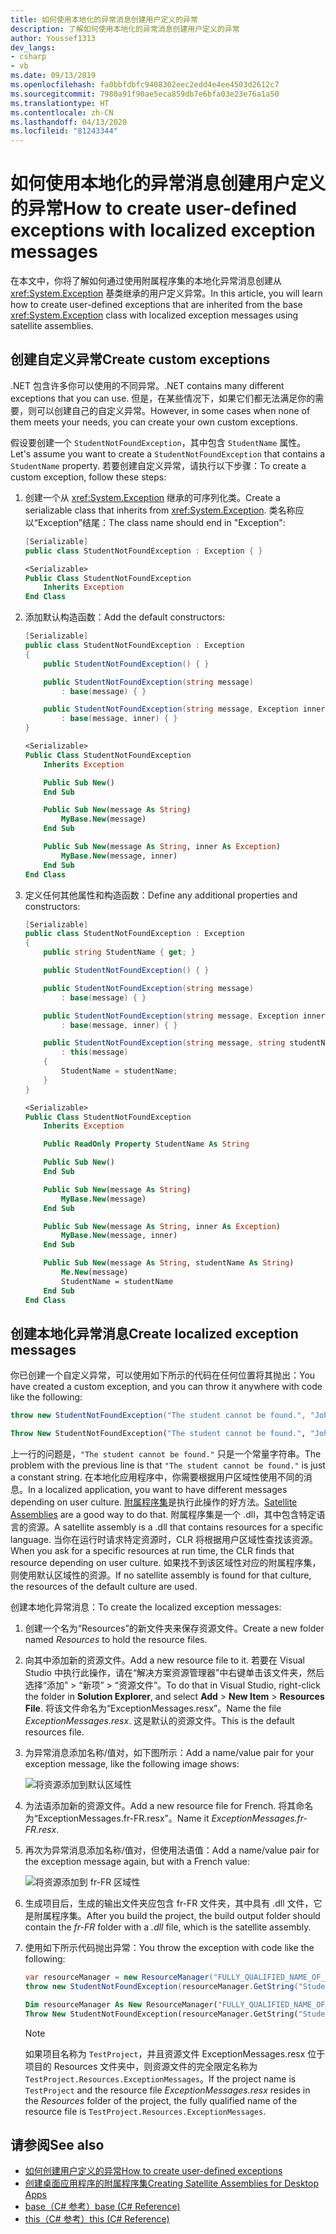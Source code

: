 ```yaml
---
title: 如何使用本地化的异常消息创建用户定义的异常
description: 了解如何使用本地化的异常消息创建用户定义的异常
author: Youssef1313
dev_langs:
- csharp
- vb
ms.date: 09/13/2019
ms.openlocfilehash: fa0bbfdbfc9408302eec2edd4e4ee4503d2612c7
ms.sourcegitcommit: 7980a91f90ae5eca859db7e6bfa03e23e76a1a50
ms.translationtype: HT
ms.contentlocale: zh-CN
ms.lasthandoff: 04/13/2020
ms.locfileid: "81243344"
---
```

# <a name="how-to-create-user-defined-exceptions-with-localized-exception-messages"></a><span data-ttu-id="77350-103">如何使用本地化的异常消息创建用户定义的异常</span><span class="sxs-lookup"><span data-stu-id="77350-103">How to create user-defined exceptions with localized exception messages</span></span>

<span data-ttu-id="77350-104">在本文中，你将了解如何通过使用附属程序集的本地化异常消息创建从 <xref:System.Exception> 基类继承的用户定义异常。</span><span class="sxs-lookup"><span data-stu-id="77350-104">In this article, you will learn how to create user-defined exceptions that are inherited from the base <xref:System.Exception> class with localized exception messages using satellite assemblies.</span></span>

## <a name="create-custom-exceptions"></a><span data-ttu-id="77350-105">创建自定义异常</span><span class="sxs-lookup"><span data-stu-id="77350-105">Create custom exceptions</span></span>

<span data-ttu-id="77350-106">.NET 包含许多你可以使用的不同异常。</span><span class="sxs-lookup"><span data-stu-id="77350-106">.NET contains many different exceptions that you can use.</span></span> <span data-ttu-id="77350-107">但是，在某些情况下，如果它们都无法满足你的需要，则可以创建自己的自定义异常。</span><span class="sxs-lookup"><span data-stu-id="77350-107">However, in some cases when none of them meets your needs, you can create your own custom exceptions.</span></span>

<span data-ttu-id="77350-108">假设要创建一个 `StudentNotFoundException`，其中包含 `StudentName` 属性。</span><span class="sxs-lookup"><span data-stu-id="77350-108">Let's assume you want to create a `StudentNotFoundException` that contains a `StudentName` property.</span></span>
<span data-ttu-id="77350-109">若要创建自定义异常，请执行以下步骤：</span><span class="sxs-lookup"><span data-stu-id="77350-109">To create a custom exception, follow these steps:</span></span>

1. <span data-ttu-id="77350-110">创建一个从 <xref:System.Exception> 继承的可序列化类。</span><span class="sxs-lookup"><span data-stu-id="77350-110">Create a serializable class that inherits from <xref:System.Exception>.</span></span> <span data-ttu-id="77350-111">类名称应以“Exception”结尾：</span><span class="sxs-lookup"><span data-stu-id="77350-111">The class name should end in "Exception":</span></span>

    ```csharp
    [Serializable]
    public class StudentNotFoundException : Exception { }
    ```

    ```vb
    <Serializable>
    Public Class StudentNotFoundException
        Inherits Exception
    End Class
    ```

1. <span data-ttu-id="77350-112">添加默认构造函数：</span><span class="sxs-lookup"><span data-stu-id="77350-112">Add the default constructors:</span></span>

    ```csharp
    [Serializable]
    public class StudentNotFoundException : Exception
    {
        public StudentNotFoundException() { }

        public StudentNotFoundException(string message)
            : base(message) { }

        public StudentNotFoundException(string message, Exception inner)
            : base(message, inner) { }
    }
    ```

    ```vb
    <Serializable>
    Public Class StudentNotFoundException
        Inherits Exception

        Public Sub New()
        End Sub

        Public Sub New(message As String)
            MyBase.New(message)
        End Sub

        Public Sub New(message As String, inner As Exception)
            MyBase.New(message, inner)
        End Sub
    End Class
    ```

1. <span data-ttu-id="77350-113">定义任何其他属性和构造函数：</span><span class="sxs-lookup"><span data-stu-id="77350-113">Define any additional properties and constructors:</span></span>

    ```csharp
    [Serializable]
    public class StudentNotFoundException : Exception
    {
        public string StudentName { get; }

        public StudentNotFoundException() { }

        public StudentNotFoundException(string message)
            : base(message) { }

        public StudentNotFoundException(string message, Exception inner)
            : base(message, inner) { }

        public StudentNotFoundException(string message, string studentName)
            : this(message)
        {
            StudentName = studentName;
        }
    }
    ```

    ```vb
    <Serializable>
    Public Class StudentNotFoundException
        Inherits Exception

        Public ReadOnly Property StudentName As String

        Public Sub New()
        End Sub

        Public Sub New(message As String)
            MyBase.New(message)
        End Sub

        Public Sub New(message As String, inner As Exception)
            MyBase.New(message, inner)
        End Sub

        Public Sub New(message As String, studentName As String)
            Me.New(message)
            StudentName = studentName
        End Sub
    End Class
    ```

## <a name="create-localized-exception-messages"></a><span data-ttu-id="77350-114">创建本地化异常消息</span><span class="sxs-lookup"><span data-stu-id="77350-114">Create localized exception messages</span></span>

<span data-ttu-id="77350-115">你已创建一个自定义异常，可以使用如下所示的代码在任何位置将其抛出：</span><span class="sxs-lookup"><span data-stu-id="77350-115">You have created a custom exception, and you can throw it anywhere with code like the following:</span></span>

```csharp
throw new StudentNotFoundException("The student cannot be found.", "John");
```

```vb
Throw New StudentNotFoundException("The student cannot be found.", "John")
```

<span data-ttu-id="77350-116">上一行的问题是，`"The student cannot be found."` 只是一个常量字符串。</span><span class="sxs-lookup"><span data-stu-id="77350-116">The problem with the previous line is that `"The student cannot be found."` is just a constant string.</span></span> <span data-ttu-id="77350-117">在本地化应用程序中，你需要根据用户区域性使用不同的消息。</span><span class="sxs-lookup"><span data-stu-id="77350-117">In a localized application, you want to have different messages depending on user culture.</span></span>
<span data-ttu-id="77350-118">[附属程序集](../../framework/resources/creating-satellite-assemblies-for-desktop-apps.md)是执行此操作的好方法。</span><span class="sxs-lookup"><span data-stu-id="77350-118">[Satellite Assemblies](../../framework/resources/creating-satellite-assemblies-for-desktop-apps.md) are a good way to do that.</span></span> <span data-ttu-id="77350-119">附属程序集是一个 .dll，其中包含特定语言的资源。</span><span class="sxs-lookup"><span data-stu-id="77350-119">A satellite assembly is a .dll that contains resources for a specific language.</span></span> <span data-ttu-id="77350-120">当你在运行时请求特定资源时，CLR 将根据用户区域性查找该资源。</span><span class="sxs-lookup"><span data-stu-id="77350-120">When you ask for a specific resources at run time, the CLR finds that resource depending on user culture.</span></span> <span data-ttu-id="77350-121">如果找不到该区域性对应的附属程序集，则使用默认区域性的资源。</span><span class="sxs-lookup"><span data-stu-id="77350-121">If no satellite assembly is found for that culture, the resources of the default culture are used.</span></span>

<span data-ttu-id="77350-122">创建本地化异常消息：</span><span class="sxs-lookup"><span data-stu-id="77350-122">To create the localized exception messages:</span></span>

1. <span data-ttu-id="77350-123">创建一个名为“Resources”的新文件夹来保存资源文件。</span><span class="sxs-lookup"><span data-stu-id="77350-123">Create a new folder named *Resources* to hold the resource files.</span></span>
1. <span data-ttu-id="77350-124">向其中添加新的资源文件。</span><span class="sxs-lookup"><span data-stu-id="77350-124">Add a new resource file to it.</span></span> <span data-ttu-id="77350-125">若要在 Visual Studio 中执行此操作，请在“解决方案资源管理器”中右键单击该文件夹，然后选择“添加” > “新项” > “资源文件”。</span><span class="sxs-lookup"><span data-stu-id="77350-125">To do that in Visual Studio, right-click the folder in **Solution Explorer**, and select **Add** > **New Item** > **Resources File**.</span></span> <span data-ttu-id="77350-126">将该文件命名为“ExceptionMessages.resx”。</span><span class="sxs-lookup"><span data-stu-id="77350-126">Name the file *ExceptionMessages.resx*.</span></span> <span data-ttu-id="77350-127">这是默认的资源文件。</span><span class="sxs-lookup"><span data-stu-id="77350-127">This is the default resources file.</span></span>
1. <span data-ttu-id="77350-128">为异常消息添加名称/值对，如下图所示：</span><span class="sxs-lookup"><span data-stu-id="77350-128">Add a name/value pair for your exception message, like the following image shows:</span></span>

   ![将资源添加到默认区域性](media/add-resources-to-default-culture.jpg)

1. <span data-ttu-id="77350-130">为法语添加新的资源文件。</span><span class="sxs-lookup"><span data-stu-id="77350-130">Add a new resource file for French.</span></span> <span data-ttu-id="77350-131">将其命名为“ExceptionMessages.fr-FR.resx”。</span><span class="sxs-lookup"><span data-stu-id="77350-131">Name it *ExceptionMessages.fr-FR.resx*.</span></span>
1. <span data-ttu-id="77350-132">再次为异常消息添加名称/值对，但使用法语值：</span><span class="sxs-lookup"><span data-stu-id="77350-132">Add a name/value pair for the exception message again, but with a French value:</span></span>

   ![将资源添加到 fr-FR 区域性](media/add-resources-to-fr-culture.jpg)

1. <span data-ttu-id="77350-134">生成项目后，生成的输出文件夹应包含 fr-FR 文件夹，其中具有 .dll 文件，它是附属程序集。</span><span class="sxs-lookup"><span data-stu-id="77350-134">After you build the project, the build output folder should contain the *fr-FR* folder with a *.dll* file, which is the satellite assembly.</span></span>
1. <span data-ttu-id="77350-135">使用如下所示代码抛出异常：</span><span class="sxs-lookup"><span data-stu-id="77350-135">You throw the exception with code like the following:</span></span>

    ```csharp
    var resourceManager = new ResourceManager("FULLY_QUALIFIED_NAME_OF_RESOURCE_FILE", Assembly.GetExecutingAssembly());
    throw new StudentNotFoundException(resourceManager.GetString("StudentNotFound"), "John");
    ```

    ```vb
    Dim resourceManager As New ResourceManager("FULLY_QUALIFIED_NAME_OF_RESOURCE_FILE", Assembly.GetExecutingAssembly())
    Throw New StudentNotFoundException(resourceManager.GetString("StudentNotFound"), "John")
    ```

    > [!NOTE]
    > <span data-ttu-id="77350-136">如果项目名称为 `TestProject`，并且资源文件 ExceptionMessages.resx 位于项目的 Resources 文件夹中，则资源文件的完全限定名称为 `TestProject.Resources.ExceptionMessages`。</span><span class="sxs-lookup"><span data-stu-id="77350-136">If the project name is `TestProject` and the resource file *ExceptionMessages.resx* resides in the *Resources* folder of the project, the fully qualified name of the resource file is `TestProject.Resources.ExceptionMessages`.</span></span>

## <a name="see-also"></a><span data-ttu-id="77350-137">请参阅</span><span class="sxs-lookup"><span data-stu-id="77350-137">See also</span></span>

- [<span data-ttu-id="77350-138">如何创建用户定义的异常</span><span class="sxs-lookup"><span data-stu-id="77350-138">How to create user-defined exceptions</span></span>](how-to-create-user-defined-exceptions.md)
- [<span data-ttu-id="77350-139">创建桌面应用程序的附属程序集</span><span class="sxs-lookup"><span data-stu-id="77350-139">Creating Satellite Assemblies for Desktop Apps</span></span>](../../framework/resources/creating-satellite-assemblies-for-desktop-apps.md)
- [<span data-ttu-id="77350-140">base（C# 参考）</span><span class="sxs-lookup"><span data-stu-id="77350-140">base (C# Reference)</span></span>](../../csharp/language-reference/keywords/base.md)
- [<span data-ttu-id="77350-141">this（C# 参考）</span><span class="sxs-lookup"><span data-stu-id="77350-141">this (C# Reference)</span></span>](../../csharp/language-reference/keywords/this.md)
